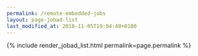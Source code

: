 ```yaml
---
permalink: /remote-embedded-jobs
layout: page-jobad-list
last_modified_at: 2018-11-05T19:04:49+0100
---
```

{% include render_jobad_list.html permalink=page.permalink %}
